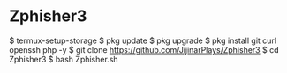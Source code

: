 # Zphisher3
$ termux-setup-storage
$ pkg update
$ pkg upgrade
$ pkg install git curl openssh php -y 
$ git clone https://github.com/JijinarPlays/Zphisher3
$ cd Zphisher3
$ bash Zphisher.sh






